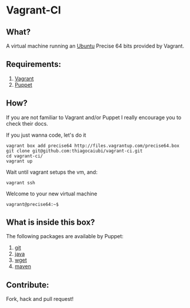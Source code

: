 # Vagrant-CI


## What?

A virtual machine running an [Ubuntu](http://www.ubuntu.com/) Precise 64 bits provided by Vagrant.

## Requirements:
	
1. [Vagrant](http://vagrantup.com/)
2. [Puppet](http://puppetlabs.com/)

## How?

If you are not familiar to Vagrant and/or Puppet I really encourage you to check their docs.

If you just wanna code, let's do it

	vagrant box add precise64 http://files.vagrantup.com/precise64.box
	git clone git@github.com:thiagocaiubi/vagrant-ci.git
	cd vagrant-ci/
	vagrant up

Wait until vagrant setups the vm, and:
	
	vagrant ssh

Welcome to your new virtual machine

	vagrant@precise64:~$

## What is inside this box?

The following packages are available by Puppet:
	
1. [git](github.com/uggedal/puppet-module-git.git)
2. [java](github.com/puppetlabs/puppetlabs-java.git)
3. [wget](github.com/maestrodev/puppet-wget.git)
4. [maven](github.com/maestrodev/puppet-maven.git)

## Contribute:

Fork, hack and pull request!